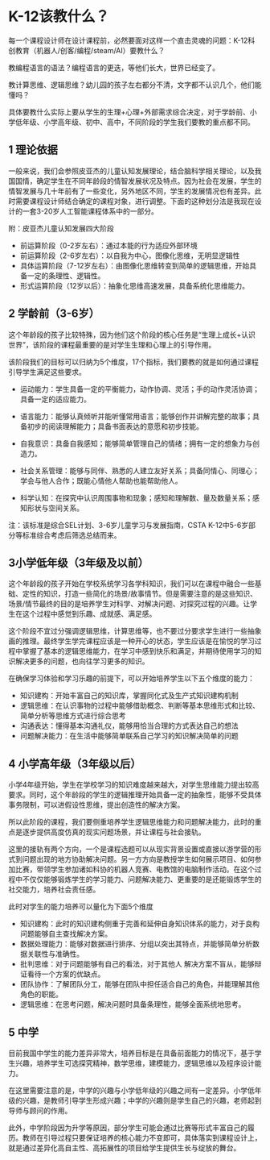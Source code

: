 # K-12该教什么？

每一个课程设计师在设计课程前，必然要面对这样一个直击灵魂的问题：K-12科创教育（机器人/创客/编程/steam/AI）要教什么？

教编程语言的语法？编程语言的更迭，等他们长大，世界已经变了。

教计算思维、逻辑思维？幼儿园的孩子左右都分不清，文字都不认识几个，他们能懂吗？

具体要教什么实际上要从学生的生理+心理+外部需求综合决定，对于学龄前、小学低年级、小学高年级、初中、高中，不同阶段的学生我们要教的重点都不同。

## 1 理论依据

一般来说，我们会参照皮亚杰的儿童认知发展理论，结合脑科学相关理论，以及我国国情，确定学生在不同年龄段的情智发展状况及特点。因为社会在发展，学生的情智发展与几十年前有了一些变化，另外地区不同，学生的发展情况也有差异。此时需要课程设计师结合确定的课程对象，进行调整。下面的这种划分法是我现在设计的一套3-20岁人工智能课程体系中的一部分。

附：皮亚杰儿童认知发展四大阶段

- 前运算阶段（0-2岁左右）：通过本能的行为适应外部环境
- 前运算阶段（2-6岁左右）：以自我为中心，图像化思维，无明显逻辑性
- 具体运算阶段（7-12岁左右）：由图像化思维转变到简单的逻辑思维，开始具备一定的条理性、逻辑性。
- 形式运算阶段（12岁以后）：抽象化思维高速发展，具备系统化思维能力。

## 2 学龄前（3-6岁）

这个年龄段的孩子比较特殊，因为他们这个阶段的核心任务是“生理上成长+认识世界”，该阶段的课程最重要的是对学生生理和心理上的引导作用。

该阶段我们的目标可以归纳为5个维度，17个指标，我们要教的就是如何通过课程引导学生满足这些要求。

- 运动能力：学生具备一定的平衡能力，动作协调、灵活；手的动作灵活协调；具备一定的适应能力。

- 语言能力：能够认真倾听并能听懂常用语言；能够创作并讲解完整的故事；具备初步的阅读理解能力；具备书面表达的意愿和初步技能。
- 自我意识：具备自我感知；能够简单管理自己的情绪；拥有一定的想象力与创造力。
- 社会关系管理：能够与同伴、熟悉的人建立友好关系；具备同情心、同理心；学会与他人合作；既能心情他人帮助也能帮助他人。
- 科学认知：在探究中认识周围事物和现象；感知和理解数、量及数量关系；感知形状与空间关系。

注：该标准是综合SEL计划、3-6岁儿童学习与发展指南，CSTA K-12中5-6岁部分等标准综合考虑后筛选总结而来。

## 3小学低年级（3年级及以前）

这个年龄段的孩子开始在学校系统学习各学科知识，我们可以在课程中融合一些基础、定性的知识，打造一些简化的场景/故事情节。但是需要注意的是这些知识、场景/情节最终的目的是培养学生对科学、对解决问题、对探究过程的兴趣。让学生在这个过程中感觉到乐趣、成就感、满足感。

这个阶段不宜过分强调逻辑思维，计算思维等，也不要过分要求学生进行一些抽象画的推理。最终学生学完课程应该是一种开心的状态，学生应该是在愉悦的学习过程中掌握了基本的逻辑思维能力，在学习中感到快乐和满足，并期待使用学习的知识解决更多的问题，也向往学习更多的知识。

在确保学习体验和学习乐趣的前提下，可以开始培养学生以下五个维度的能力：

- 知识建构：开始丰富自己的知识库，掌握同化式及生产式知识建构机制
- 逻辑思维：在认识事物的过程中能够借助概念、判断等基本思维形式和比较、简单分析等思维方式进行综合思考
- 沟通表达：懂得基本沟通礼仪，能够用恰当合理的方式表达自己的想法
- 问题解决能力：在生活中能够简单联系自己学习的知识解决简单的问题



## 4 小学高年级（3年级以后）

小学4年级开始，学生在学校学习的知识难度越来越大，对学生思维能力提出较高要求。同时，这个年龄段的学生的逻辑推理开始具备一定的抽象性，能够不受具体事务限制，可以进假设性思维，提出创造性的解决方案。

所以此阶段的课程，我们要侧重培养学生逻辑思维能力和问题解决能力，此时的重点是逐步提供高度仿真的现实问题场景，并让课程与社会接轨。

这里的接轨有两个方向，一个是课程选题可以从现实背景设置或直接以游学营的形式到问题出现的地方协助解决问题。另一方方向是教授学生如何展示项目、如何参加比赛，带领学生参加诸如科协的机器人竞赛、电教馆的电脑制作活动。在这个过程中不仅仅能够锻炼学生的学习能力、问题解决能力、更重要的是还能锻炼学生的社交能力，培养社会责任感。

此时对学生的能力培养可以量化为下面5个维度

- 知识建构：此时的知识建构侧重于完善和延伸自身知识体系的能力，对于良构问题能够自主查找解决方案。
- 数据处理能力：能够对数据进行排序、分组以突出其特点，并能够简单分析数据关联性与准确性。
- 批判思维：对于问题能够有自己的看法，对于其他人 解决方案不盲从，能够辩证看待一个方案的优缺点。
- 团队协作：了解团队分工，能够在团队中担任适合自己的角色，并能理解其他角色的职能。
- 逻辑思维：在思考问题，解决问题时具备条理性，能够全面系统地思考。

## 5 中学

目前我国中学生的能力差异非常大，培养目标是在具备前面能力的情况下，基于学生兴趣，培养学生可选探究精神，数学思维，建模能力，逻辑思维以及程序设计能力。

在这里需要注意的是，中学的兴趣与小学低年级的兴趣之间有一定差异。小学低年级的兴趣，是教师引导学生形成兴趣；中学的兴趣则是学生自己的兴趣，老师起到导师与顾问的作用。

此外，中学阶段因为升学等原因，部分学生可能会通过比赛等形式丰富自己的履历。教师在引导过程只要保证培养的核心能力不变即可，具体落实到课程设计上，就是通过差异化高自主性、高拓展性的项目给学生提供生长与绽放的舞台。